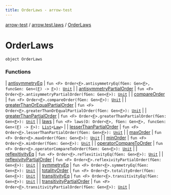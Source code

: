 ```yaml
---
title: OrderLaws - arrow-test
---
```


[arrow-test](../../index.html) / [arrow.test.laws](../index.html) / [OrderLaws](./index.html)

# OrderLaws

`object OrderLaws`

### Functions

| [antisymmetryEq](antisymmetry-eq.html) | `fun <F> Order<`[`F`](antisymmetry-eq.html#F)`>.antisymmetryEq(fGen: Gen<`[`F`](antisymmetry-eq.html#F)`>, funcGen: Gen<(`[`F`](antisymmetry-eq.html#F)`) -> `[`F`](antisymmetry-eq.html#F)`>): `[`Unit`](https://kotlinlang.org/api/latest/jvm/stdlib/kotlin/-unit/index.html) |
| [antisymmetryPartialOrder](antisymmetry-partial-order.html) | `fun <F> Order<`[`F`](antisymmetry-partial-order.html#F)`>.antisymmetryPartialOrder(fGen: Gen<`[`F`](antisymmetry-partial-order.html#F)`>): `[`Unit`](https://kotlinlang.org/api/latest/jvm/stdlib/kotlin/-unit/index.html) |
| [compareOrder](compare-order.html) | `fun <F> Order<`[`F`](compare-order.html#F)`>.compareOrder(fGen: Gen<`[`F`](compare-order.html#F)`>): `[`Unit`](https://kotlinlang.org/api/latest/jvm/stdlib/kotlin/-unit/index.html) |
| [greaterThanOrEqualPartialOrder](greater-than-or-equal-partial-order.html) | `fun <F> Order<`[`F`](greater-than-or-equal-partial-order.html#F)`>.greaterThanOrEqualPartialOrder(fGen: Gen<`[`F`](greater-than-or-equal-partial-order.html#F)`>): `[`Unit`](https://kotlinlang.org/api/latest/jvm/stdlib/kotlin/-unit/index.html) |
| [greaterThanPartialOrder](greater-than-partial-order.html) | `fun <F> Order<`[`F`](greater-than-partial-order.html#F)`>.greaterThanPartialOrder(fGen: Gen<`[`F`](greater-than-partial-order.html#F)`>): `[`Unit`](https://kotlinlang.org/api/latest/jvm/stdlib/kotlin/-unit/index.html) |
| [laws](laws.html) | `fun <F> laws(O: Order<`[`F`](laws.html#F)`>, fGen: Gen<`[`F`](laws.html#F)`>, funcGen: Gen<(`[`F`](laws.html#F)`) -> `[`F`](laws.html#F)`>): `[`List`](https://kotlinlang.org/api/latest/jvm/stdlib/kotlin.collections/-list/index.html)`<`[`Law`](../-law/index.html)`>` |
| [lesserThanPartialOrder](lesser-than-partial-order.html) | `fun <F> Order<`[`F`](lesser-than-partial-order.html#F)`>.lesserThanPartialOrder(fGen: Gen<`[`F`](lesser-than-partial-order.html#F)`>): `[`Unit`](https://kotlinlang.org/api/latest/jvm/stdlib/kotlin/-unit/index.html) |
| [maxOrder](max-order.html) | `fun <F> Order<`[`F`](max-order.html#F)`>.maxOrder(fGen: Gen<`[`F`](max-order.html#F)`>): `[`Unit`](https://kotlinlang.org/api/latest/jvm/stdlib/kotlin/-unit/index.html) |
| [minOrder](min-order.html) | `fun <F> Order<`[`F`](min-order.html#F)`>.minOrder(fGen: Gen<`[`F`](min-order.html#F)`>): `[`Unit`](https://kotlinlang.org/api/latest/jvm/stdlib/kotlin/-unit/index.html) |
| [operatorCompareToOrder](operator-compare-to-order.html) | `fun <F> Order<`[`F`](operator-compare-to-order.html#F)`>.operatorCompareToOrder(fGen: Gen<`[`F`](operator-compare-to-order.html#F)`>): `[`Unit`](https://kotlinlang.org/api/latest/jvm/stdlib/kotlin/-unit/index.html) |
| [reflexitivityEq](reflexitivity-eq.html) | `fun <F> Order<`[`F`](reflexitivity-eq.html#F)`>.reflexitivityEq(fGen: Gen<`[`F`](reflexitivity-eq.html#F)`>): `[`Unit`](https://kotlinlang.org/api/latest/jvm/stdlib/kotlin/-unit/index.html) |
| [reflexivityPartialOrder](reflexivity-partial-order.html) | `fun <F> Order<`[`F`](reflexivity-partial-order.html#F)`>.reflexivityPartialOrder(fGen: Gen<`[`F`](reflexivity-partial-order.html#F)`>): `[`Unit`](https://kotlinlang.org/api/latest/jvm/stdlib/kotlin/-unit/index.html) |
| [symmetryEq](symmetry-eq.html) | `fun <F> Order<`[`F`](symmetry-eq.html#F)`>.symmetryEq(fGen: Gen<`[`F`](symmetry-eq.html#F)`>): `[`Unit`](https://kotlinlang.org/api/latest/jvm/stdlib/kotlin/-unit/index.html) |
| [totalityOrder](totality-order.html) | `fun <F> Order<`[`F`](totality-order.html#F)`>.totalityOrder(fGen: Gen<`[`F`](totality-order.html#F)`>): `[`Unit`](https://kotlinlang.org/api/latest/jvm/stdlib/kotlin/-unit/index.html) |
| [transitivityEq](transitivity-eq.html) | `fun <F> Order<`[`F`](transitivity-eq.html#F)`>.transitivityEq(fGen: Gen<`[`F`](transitivity-eq.html#F)`>): `[`Unit`](https://kotlinlang.org/api/latest/jvm/stdlib/kotlin/-unit/index.html) |
| [transitivityPartialOrder](transitivity-partial-order.html) | `fun <F> Order<`[`F`](transitivity-partial-order.html#F)`>.transitivityPartialOrder(fGen: Gen<`[`F`](transitivity-partial-order.html#F)`>): `[`Unit`](https://kotlinlang.org/api/latest/jvm/stdlib/kotlin/-unit/index.html) |

